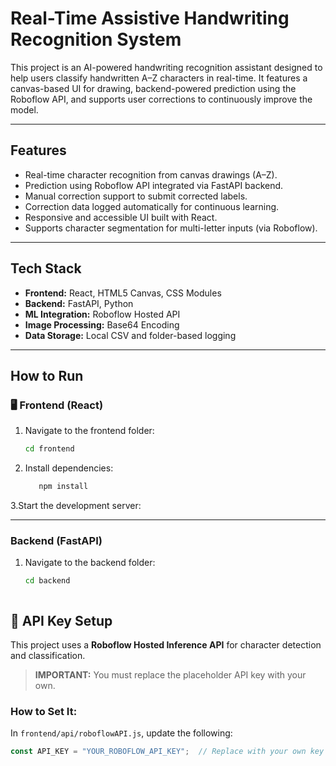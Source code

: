 # Real-Time Assistive Handwriting Recognition System

This project is an AI-powered handwriting recognition assistant designed to help users classify handwritten A–Z characters in real-time. It features a canvas-based UI for drawing, backend-powered prediction using the Roboflow API, and supports user corrections to continuously improve the model.

---

## Features

- Real-time character recognition from canvas drawings (A–Z).
- Prediction using Roboflow API integrated via FastAPI backend.
- Manual correction support to submit corrected labels.
- Correction data logged automatically for continuous learning.
- Responsive and accessible UI built with React.
- Supports character segmentation for multi-letter inputs (via Roboflow).

---

## Tech Stack

- **Frontend:** React, HTML5 Canvas, CSS Modules
- **Backend:** FastAPI, Python
- **ML Integration:** Roboflow Hosted API
- **Image Processing:** Base64 Encoding
- **Data Storage:** Local CSV and folder-based logging

---
## How to Run

### 🖥️ Frontend (React)

1. Navigate to the frontend folder:

   ```bash
   cd frontend

2. Install dependencies:

   ```bash
      npm install

3.Start the development server:
   
---

### Backend (FastAPI)
1. Navigate to the backend folder:

   ```bash
   cd backend



## 🔐 API Key Setup

This project uses a **Roboflow Hosted Inference API** for character detection and classification.

> **IMPORTANT:** You must replace the placeholder API key with your own.

### How to Set It:

In `frontend/api/roboflowAPI.js`, update the following:

```javascript
const API_KEY = "YOUR_ROBOFLOW_API_KEY";  // Replace with your own key

